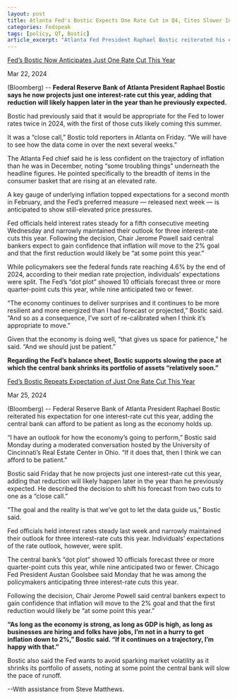 ```yaml
---
layout: post
title: Atlanta Fed's Bostic Expects One Rate Cut in Q4, Cites Slower Inflation Decline
categories: Fedspeak
tags: [policy, QT, Bostic]
article_excerpt: "Atlanta Fed President Raphael Bostic reiterated his expectation for just one interest-rate cut this year, likely in the fourth quarter, citing the strength of the economy and a slower decline in inflation. 'I think it will be appropriate for us to start moving down at the end of this year, the fourth quarter,' Bostic said, adding, 'If that trajectory slows down in terms of inflation, then we're going to have to be more patient than I think many have expected.' Bostic noted that he is less confident about the trajectory of inflation compared to December, pointing to 'some troubling things' in the underlying data, particularly the breadth of items in the consumer basket rising at an elevated rate. Regarding the Fed's balance sheet, Bostic supports slowing the pace of asset runoff 'relatively soon' to avoid sparking market volatility. While Bostic isn't currently hearing of many cracks in employment from his contacts, he signaled that a negative turn in the labor market could impact his call for just one cut, stating, 'If employment starts to degrade, then I will have to take that on board.'"
---
```



[Fed’s Bostic Now Anticipates Just One Rate Cut This Year](https://www.bnnbloomberg.ca/fed-s-bostic-now-anticipates-just-one-rate-cut-this-year-1.2050694)

Mar 22, 2024

(Bloomberg) -- **Federal Reserve Bank of Atlanta President Raphael Bostic says he now projects just one interest-rate cut this year, adding that reduction will likely happen later in the year than he previously expected.**

Bostic had previously said that it would be appropriate for the Fed to lower rates twice in 2024, with the first of those cuts likely coming this summer. 

It was a “close call,” Bostic told reporters in Atlanta on Friday. “We will have to see how the data come in over the next several weeks.” 

The Atlanta Fed chief said he is less confident on the trajectory of inflation than he was in December, noting “some troubling things” underneath the headline figures. He pointed specifically to the breadth of items in the consumer basket that are rising at an elevated rate.

A key gauge of underlying inflation topped expectations for a second month in February, and the Fed’s preferred measure — released next week — is anticipated to show still-elevated price pressures. 

Fed officials held interest rates steady for a fifth consecutive meeting Wednesday and narrowly maintained their outlook for three interest-rate cuts this year. Following the decision, Chair Jerome Powell said central bankers expect to gain confidence that inflation will move to the 2% goal and that the first reduction would likely be “at some point this year.”

While policymakers see the federal funds rate reaching 4.6% by the end of 2024, according to their median rate projection, individuals’ expectations were split. The Fed’s “dot plot” showed 10 officials forecast three or more quarter-point cuts this year, while nine anticipated two or fewer.

“The economy continues to deliver surprises and it continues to be more resilient and more energized than I had forecast or projected,” Bostic said. “And so as a consequence, I’ve sort of re-calibrated when I think it’s appropriate to move.”

Given that the economy is doing well, “that gives us space for patience,” he said. “And we should just be patient.”

**Regarding the Fed’s balance sheet, Bostic supports slowing the pace at which the central bank shrinks its portfolio of assets “relatively soon.”**



[Fed’s Bostic Repeats Expectation of Just One Rate Cut This Year]([https://www.bnnbloomberg.ca/fed-s-bostic-expects-one-rate-cut-this-year-in-fourth-quarter-1.2054673#:~:text=(Bloomberg)%20%2D%2D%20Federal%20Reserve%20Bank,bumpy%20nature%20of%20inflation%20progress.](https://www.bnnbloomberg.ca/fed-s-bostic-repeats-expectation-of-just-one-rate-cut-this-year-1.2051265))

Mar 25, 2024

(Bloomberg) -- Federal Reserve Bank of Atlanta President Raphael Bostic reiterated his expectation for one interest-rate cut this year, adding the central bank can afford to be patient as long as the economy holds up. 

“I have an outlook for how the economy’s going to perform,” Bostic said Monday during a moderated conversation hosted by the University of Cincinnati’s Real Estate Center in Ohio. “If it does that, then I think we can afford to be patient.”

Bostic said Friday that he now projects just one interest-rate cut this year, adding that reduction will likely happen later in the year than he previously expected. He described the decision to shift his forecast from two cuts to one as a “close call.”

“The goal and the reality is that we’ve got to let the data guide us,” Bostic said. 

Fed officials held interest rates steady last week and narrowly maintained their outlook for three interest-rate cuts this year. Individuals’ expectations of the rate outlook, however, were split. 

The central bank’s “dot plot” showed 10 officials forecast three or more quarter-point cuts this year, while nine anticipated two or fewer. Chicago Fed President Austan Goolsbee said Monday that he was among the policymakers anticipating three interest-rate cuts this year.

Following the decision, Chair Jerome Powell said central bankers expect to gain confidence that inflation will move to the 2% goal and that the first reduction would likely be “at some point this year.”


**“As long as the economy is strong, as long as GDP is high, as long as businesses are hiring and folks have jobs, I’m not in a hurry to get inflation down to 2%,” Bostic said. “If it continues on a trajectory, I’m happy with that.”**

Bostic also said the Fed wants to avoid sparking market volatility as it shrinks its portfolio of assets, noting at some point the central bank will slow the pace of runoff. 

--With assistance from Steve Matthews.



